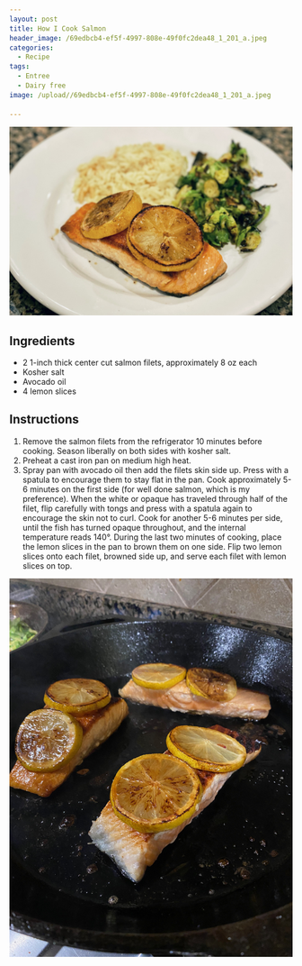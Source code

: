 ```yaml
---
layout: post
title: How I Cook Salmon
header_image: /69edbcb4-ef5f-4997-808e-49f0fc2dea48_1_201_a.jpeg
categories:
  - Recipe
tags:
  - Entree
  - Dairy free
image: /upload//69edbcb4-ef5f-4997-808e-49f0fc2dea48_1_201_a.jpeg

---
```


![Image of How I Cook Salmon.](/upload//69edbcb4-ef5f-4997-808e-49f0fc2dea48_1_201_a.jpeg)

## Ingredients

- 2 1-inch thick center cut salmon filets, approximately 8 oz each
- Kosher salt
- Avocado oil
- 4 lemon slices

## Instructions

1. Remove the salmon filets from the refrigerator 10 minutes before cooking. Season liberally on both sides with kosher salt. 
1. Preheat a cast iron pan on medium high heat. 
1. Spray pan with avocado oil then add the filets skin side up. Press with a spatula to encourage them to stay flat in the pan. Cook approximately 5-6 minutes on the first side (for well done salmon, which is my preference). When the white or opaque has traveled through half of the filet, flip carefully with tongs and press with a spatula again to encourage the skin not to curl. Cook for another 5-6 minutes per side, until the fish has turned opaque throughout, and the internal temperature reads 140°. During the last two minutes of cooking, place the lemon slices in the pan to brown them on one side. Flip two lemon slices onto each filet, browned side up, and serve each filet with lemon slices on top. 





![Image of How I Cook Salmon.](/upload//img_2767.jpeg)